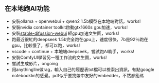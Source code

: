 ## 在本地跑AI功能
*   安裝ollama + openwebui + qwen2 1.5b模型在本地端對話，works!
*   安裝nvidia container toolkit啟動gtx1660s gpu加速，works!
*   安裝[stable-difussion-webui](https://github.com/AUTOMATIC1111/stable-diffusion-webui) 經gpu加速文生圖，works!
*   跑最近很紅的deepseek 1.5b完全跑在gpu上，速度很快，7b是92％跑在gpu，比較慢了，都可以跑，works!
*   vscode + continue + 本地端deepseek，嘗試跑AI助手，works!
*   安裝ComfyUI學習另一種工作流的文生圖，works!
*   嘗試生成影片，ongoing
*   用anythingllm做rag，輸入自己的履歷表txt檔可以檢索出資訊，有點google notebooklm的感覺。pdf似乎要找繁中友好的embedder，不然都亂碼
